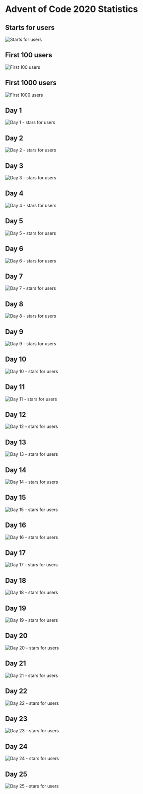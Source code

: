 # Advent of Code 2020 Statistics
## Starts for users
![](/puzzles-users.svg "Starts for users")
## First 100 users
![](/first-100.svg "First 100 users")
## First 1000 users
![](/first-1000.svg "First 1000 users")
## Day 1
![](/puzzle01-users.svg "Day 1 - stars for users")
## Day 2
![](/puzzle02-users.svg "Day 2 - stars for users")
## Day 3
![](/puzzle03-users.svg "Day 3 - stars for users")
## Day 4
![](/puzzle04-users.svg "Day 4 - stars for users")
## Day 5
![](/puzzle05-users.svg "Day 5 - stars for users")
## Day 6
![](/puzzle06-users.svg "Day 6 - stars for users")
## Day 7
![](/puzzle07-users.svg "Day 7 - stars for users")
## Day 8
![](/puzzle08-users.svg "Day 8 - stars for users")
## Day 9
![](/puzzle09-users.svg "Day 9 - stars for users")
## Day 10
![](/puzzle10-users.svg "Day 10 - stars for users")
## Day 11
![](/puzzle11-users.svg "Day 11 - stars for users")
## Day 12
![](/puzzle12-users.svg "Day 12 - stars for users")
## Day 13
![](/puzzle13-users.svg "Day 13 - stars for users")
## Day 14
![](/puzzle14-users.svg "Day 14 - stars for users")
## Day 15
![](/puzzle15-users.svg "Day 15 - stars for users")
## Day 16
![](/puzzle16-users.svg "Day 16 - stars for users")
## Day 17
![](/puzzle17-users.svg "Day 17 - stars for users")
## Day 18
![](/puzzle18-users.svg "Day 18 - stars for users")
## Day 19
![](/puzzle19-users.svg "Day 19 - stars for users")
## Day 20
![](/puzzle20-users.svg "Day 20 - stars for users")
## Day 21
![](/puzzle21-users.svg "Day 21 - stars for users")
## Day 22
![](/puzzle22-users.svg "Day 22 - stars for users")
## Day 23
![](/puzzle23-users.svg "Day 23 - stars for users")
## Day 24
![](/puzzle24-users.svg "Day 24 - stars for users")
## Day 25
![](/puzzle25-users.svg "Day 25 - stars for users")

